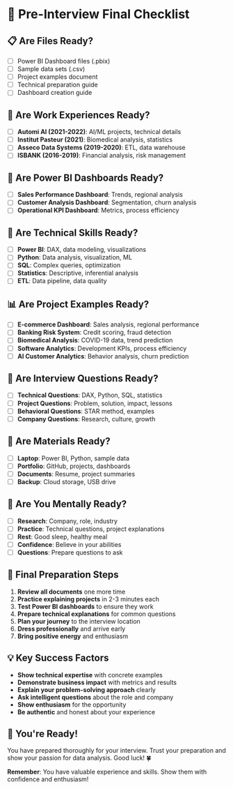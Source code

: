 # 🎯 Pre-Interview Final Checklist

## 📋 **Are Files Ready?**
- [ ] Power BI Dashboard files (.pbix)
- [ ] Sample data sets (.csv)
- [ ] Project examples document
- [ ] Technical preparation guide
- [ ] Dashboard creation guide

## 💼 **Are Work Experiences Ready?**
- [ ] **Automi AI (2021-2022)**: AI/ML projects, technical details
- [ ] **Institut Pasteur (2021)**: Biomedical analysis, statistics
- [ ] **Asseco Data Systems (2019-2020)**: ETL, data warehouse
- [ ] **ISBANK (2016-2019)**: Financial analysis, risk management

## 🎨 **Are Power BI Dashboards Ready?**
- [ ] **Sales Performance Dashboard**: Trends, regional analysis
- [ ] **Customer Analysis Dashboard**: Segmentation, churn analysis
- [ ] **Operational KPI Dashboard**: Metrics, process efficiency

## 🔧 **Are Technical Skills Ready?**
- [ ] **Power BI**: DAX, data modeling, visualizations
- [ ] **Python**: Data analysis, visualization, ML
- [ ] **SQL**: Complex queries, optimization
- [ ] **Statistics**: Descriptive, inferential analysis
- [ ] **ETL**: Data pipeline, data quality

## 📊 **Are Project Examples Ready?**
- [ ] **E-commerce Dashboard**: Sales analysis, regional performance
- [ ] **Banking Risk System**: Credit scoring, fraud detection
- [ ] **Biomedical Analysis**: COVID-19 data, trend prediction
- [ ] **Software Analytics**: Development KPIs, process efficiency
- [ ] **AI Customer Analytics**: Behavior analysis, churn prediction

## 🎯 **Are Interview Questions Ready?**
- [ ] **Technical Questions**: DAX, Python, SQL, statistics
- [ ] **Project Questions**: Problem, solution, impact, lessons
- [ ] **Behavioral Questions**: STAR method, examples
- [ ] **Company Questions**: Research, culture, growth

## 📱 **Are Materials Ready?**
- [ ] **Laptop**: Power BI, Python, sample data
- [ ] **Portfolio**: GitHub, projects, dashboards
- [ ] **Documents**: Resume, project summaries
- [ ] **Backup**: Cloud storage, USB drive

## 🧠 **Are You Mentally Ready?**
- [ ] **Research**: Company, role, industry
- [ ] **Practice**: Technical questions, project explanations
- [ ] **Rest**: Good sleep, healthy meal
- [ ] **Confidence**: Believe in your abilities
- [ ] **Questions**: Prepare questions to ask

## 🚀 **Final Preparation Steps**
1. **Review all documents** one more time
2. **Practice explaining projects** in 2-3 minutes each
3. **Test Power BI dashboards** to ensure they work
4. **Prepare technical explanations** for common questions
5. **Plan your journey** to the interview location
6. **Dress professionally** and arrive early
7. **Bring positive energy** and enthusiasm

## 💡 **Key Success Factors**
- **Show technical expertise** with concrete examples
- **Demonstrate business impact** with metrics and results
- **Explain your problem-solving approach** clearly
- **Ask intelligent questions** about the role and company
- **Show enthusiasm** for the opportunity
- **Be authentic** and honest about your experience

## 🎉 **You're Ready!**
You have prepared thoroughly for your interview. Trust your preparation and show your passion for data analysis. Good luck! 🍀

**Remember**: You have valuable experience and skills. Show them with confidence and enthusiasm!
